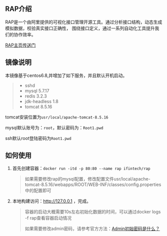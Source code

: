 ## RAP介绍

RAP是一个由阿里提供的可视化接口管理开源工具。通过分析接口结构，动态生成模拟数据，校验真实接口正确性， 围绕接口定义，通过一系列自动化工具提升我们的协作效率。

[RAP主页传送门](http://rapapi.org/org/index.do)

## 镜像说明

本镜像基于centos6.8,并增加了如下服务，并且默认开机启动。

> * sshd
> * mysql 5.7.17
> * redis 3.2.3
> * jdk-headless 1.8
> * tomcat 8.5.16

tomcat安装位置为`usr/local/apache-tomcat-8.5.16`

mysql默认账号为：`root`，默认密码为：`Root1.pwd`

ssh默认root登陆密码为`Root1.pwd`



## 如何使用

1. 首先创建容器：`docker run -itd -p 80:80 --name rap ifintech/rap`

   > 如果需要修改rap的mysql配置，修改配置文件usr/local/apache-tomcat-8.5.16/webapps/ROOT/WEB-INF/classes/config.properties中的配置即可

2. 本地构建访问：http://127.0.0.1 ，完成。

   > 容器的启动大概需要10s左右初始化数据的时间，可以通过docker logs -f rap查看容器启动情况
   >
   > 如果需要修改admin密码，请参考官方方法：[Admin初始密码是什么？](https://github.com/thx/RAP/wiki/deploy_manual_cn)

